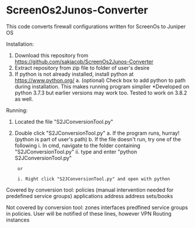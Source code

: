 # ScreenOs2Junos-Converter
This code converts firewall configurations written for ScreenOs to Juniper OS

Installation:
1. Download this repository from https://github.com/sakjacob/ScreenOs2Junos-Converter
2. Extract repository from zip file to folder of user's desire
3. If python is not already installed, install python at https://www.python.org/
	a. (optional) Check box to add python to path during installation. This makes running program simplier
	*Developed on python 3.7.3 but earlier versions may work too. Tested to work on 3.8.2 as well.
	
Running:
1. Located the file "S2JConversionTool.py"
2. Double click "S2JConversionTool.py"
	a. If the program runs,  hurray! (python is part of user's path)
	b. If the file doesn't run, try one of the following
		i. In cmd, navigate to the folder containing "S2JConversionTool.py"
		ii. type and enter "python S2JConversionTool.py"
		
		or 
		
		i. Right click "S2JConversionTool.py" and open with python 

Covered by conversion tool:
policies (manual intervention needed for predefined service groups)
applications
address
address sets/books


Not covered by conversion tool:
zones
interfaces
predfined service groups in policies. User will be notified of these lines, however
VPN
Routing instances